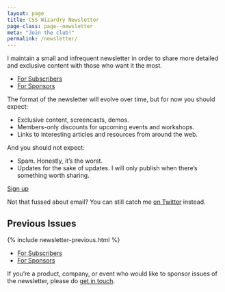 ```yaml
---
layout: page
title: CSS Wizardry Newsletter
page-class: page--newsletter
meta: "Join the club!"
permalink: /newsletter/
---
```


I maintain a small and infrequent newsletter in order to share more detailed and
exclusive content with those who want it the most.

<ul class="c-nav-secondary" id="section:subscribers">
  <li class="c-nav-secondary__item"><a href="#section:subscribers" class="c-nav-secondary__link  is-current">For Subscribers</a></li>
  <li class="c-nav-secondary__item"><a href="#section:sponsors" class="c-nav-secondary__link">For Sponsors</a></li>
</ul>

The format of the newsletter will evolve over time, but for now you should
expect:

* Exclusive content, screencasts, demos.
* Members-only discounts for upcoming events and workshops.
* Links to interesting articles and resources from around the web.

And you should not expect:

* Spam. Honestly, it’s the worst.
* Updates for the sake of updates. I will only publish when there’s something
  worth sharing.

<a href="http://csswizardry.us14.list-manage2.com/subscribe?u=95f3f41085f5f957a07ba5efd&id=ba05b5418d" class="btn  btn--full">Sign up</a>

Not that fussed about email? You can still catch me [on
Twitter](https://twitter.com/csswizardry) instead.

## Previous Issues

{% include newsletter-previous.html %}





<ul class="c-nav-secondary  mt++" id="section:sponsors">
  <li class="c-nav-secondary__item"><a href="#section:subscribers" class="c-nav-secondary__link">For Subscribers</a></li>
  <li class="c-nav-secondary__item"><a href="#section:sponsors" class="c-nav-secondary__link  is-current">For Sponsors</a></li>
</ul>

If you’re a product, company, or event who would like to sponsor issues of the
newsletter, please do [get in touch](/contact/).
